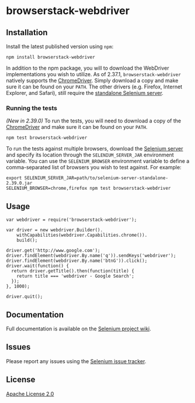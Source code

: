 # browserstack-webdriver

## Installation

Install the latest published version using `npm`:

    npm install browserstack-webdriver

In addition to the npm package, you will to download the WebDriver
implementations you wish to utilize. As of 2.37.1, `browserstack-webdriver`
natively supports the [ChromeDriver](http://chromedriver.storage.googleapis.com/index.html).
Simply download a copy and make sure it can be found on your `PATH`. The other
drivers (e.g. Firefox, Internet Explorer, and Safari), still require the
[standalone Selenium server](https://code.google.com/p/selenium/downloads/list).

### Running the tests

_(New in 2.39.0)_ To run the tests, you will need to download a copy of the
[ChromeDriver](http://chromedriver.storage.googleapis.com/index.html) and make
sure it can be found on your `PATH`.

    npm test browserstack-webdriver

To run the tests against multiple browsers, download the
[Selenium server](https://code.google.com/p/selenium/downloads/list) and
specify its location through the `SELENIUM_SERVER_JAR` environment variable.
You can use the `SELENIUM_BROWSER` environment variable to define a
comma-separated list of browsers you wish to test against. For example:

    export SELENIUM_SERVER_JAR=path/to/selenium-server-standalone-2.39.0.jar
    SELENIUM_BROWSER=chrome,firefox npm test browserstack-webdriver

## Usage


    var webdriver = require('browserstack-webdriver');

    var driver = new webdriver.Builder().
        withCapabilities(webdriver.Capabilities.chrome()).
        build();

    driver.get('http://www.google.com');
    driver.findElement(webdriver.By.name('q')).sendKeys('webdriver');
    driver.findElement(webdriver.By.name('btnG')).click();
    driver.wait(function() {
      return driver.getTitle().then(function(title) {
        return title === 'webdriver - Google Search';
      });
    }, 1000);

    driver.quit();

## Documentation

Full documentation is available on the [Selenium project wiki](http://code.google.com/p/selenium/wiki/WebDriverJs "User guide").

## Issues

Please report any issues using the [Selenium issue tracker](https://github.com/browserstack/selenium-webdriver-nodejs/issues).

## License

[Apache License 2.0](http://www.apache.org/licenses/LICENSE-2.0 "Apache 2")
